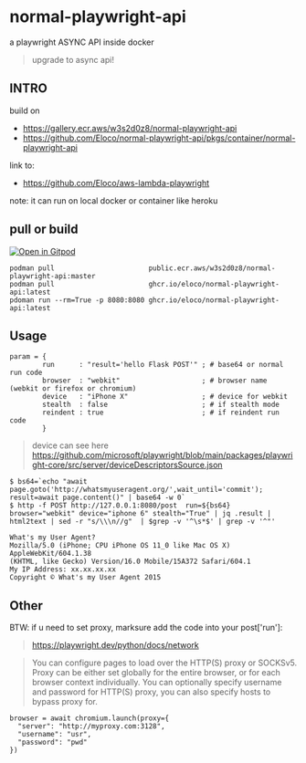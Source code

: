 # normal-playwright-api
a playwright ASYNC API inside docker
> upgrade to async api!

## INTRO

build on
- https://gallery.ecr.aws/w3s2d0z8/normal-playwright-api
- https://github.com/Eloco/normal-playwright-api/pkgs/container/normal-playwright-api

link to:
- https://github.com/Eloco/aws-lambda-playwright

note: it can run on local docker or container like heroku

## pull or build

[![Open in Gitpod](https://gitpod.io/button/open-in-gitpod.svg)](https://gitpod.io/#https://github.com/Eloco/normal-playwright-api)

```
podman pull                       public.ecr.aws/w3s2d0z8/normal-playwright-api:master
podman pull                       ghcr.io/eloco/normal-playwright-api:latest
pdoman run --rm=True -p 8080:8080 ghcr.io/eloco/normal-playwright-api:latest
```

## Usage

```
param = {
        run      : "result='hello Flask POST'" ; # base64 or normal run code
        browser  : "webkit"                    ; # browser name (webkit or firefox or chromium)
        device   : "iPhone X"                  ; # device for webkit
        stealth  : false                       ; # if stealth mode
        reindent : true                        ; # if reindent run code
        }
```
>device can see here
https://github.com/microsoft/playwright/blob/main/packages/playwright-core/src/server/deviceDescriptorsSource.json
```
$ bs64=`echo "await page.goto('http://whatsmyuseragent.org/',wait_until='commit'); result=await page.content()" | base64 -w 0`
$ http -f POST http://127.0.0.1:8080/post  run=${bs64} browser="webkit" device="iphone 6" stealth="True" | jq .result | html2text | sed -r "s/\\\n//g"  | $grep -v '^\s*$' | grep -v '^"'

What's my User Agent?
Mozilla/5.0 (iPhone; CPU iPhone OS 11_0 like Mac OS X) AppleWebKit/604.1.38
(KHTML, like Gecko) Version/16.0 Mobile/15A372 Safari/604.1
My IP Address: xx.xx.xx.xx
Copyright © What's my User Agent 2015
```

## Other

BTW: if u need to set proxy, marksure add the code into your post['run']:
>https://playwright.dev/python/docs/network

>You can configure pages to load over the HTTP(S) proxy or SOCKSv5. Proxy can be either set globally for the entire browser, or for each browser context individually.
You can optionally specify username and password for HTTP(S) proxy, you can also specify hosts to bypass proxy for.
```
browser = await chromium.launch(proxy={
  "server": "http://myproxy.com:3128",
  "username": "usr",
  "password": "pwd"
})
```
